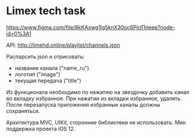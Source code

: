 # Limex tech task
https://www.figma.com/file/8kKAxwg1lg5knX30oc6Pjr/Плеер?node-id=0%3A1

API: http://limehd.online/playlist/channels.json

Распарсить json и отрисовать:
- название канала ("name_ru")
- логотип ("image")
- текущая передача ("title")


Из функционала необходимо по нажатию на звездочку добавить канал во вкладку избранное. При нажатии из вкладки избранное, удалять. После перезапуска приложения избранные каналы должны сохраняться.

Архитектура MVC, UIKit, сторонние библиотеки не использовать. Мин поддержка проекта iOS 12.
